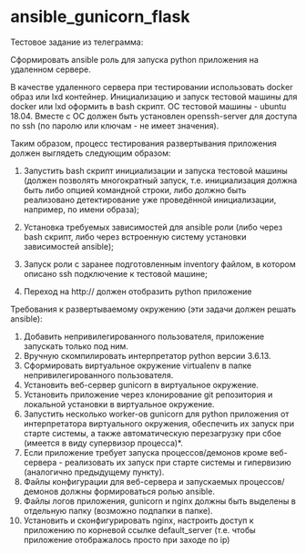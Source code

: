 # ansible_gunicorn_flask
Тестовое задание из телеграмма:

Сформировать ansible роль для запуска python приложения на удаленном сервере.

В качестве удаленного сервера при тестировании использовать docker образ или lxd контейнер. Инициализацию и запуск тестовой машины для docker или lxd оформить в bash скрипт. ОС тестовой машины - ubuntu 18.04. Вместе с ОС должен быть установлен openssh-server для доступа по ssh (по паролю или ключам - не имеет значения).

Таким образом, процесс тестирования развертывания приложения должен выглядеть следующим образом:

1. Запустить bash скрипт инициализации и запуска тестовой машины (должен позволять многократный запуск, т.е. инициализация должна быть либо опцией командной строки, либо должно быть реализовано детектирование уже проведённой инициализации, например, по
имени образа);

2. Установка требуемых зависимостей для ansible роли (либо через bash скрипт, либо через встроенную систему установки зависимостей ansible);

3. Запуск роли с заранее подготовленным inventory файлом, в котором описано ssh подключение к тестовой машине;

4. Переход на http://<ip docker> должен отобразить python приложение

Требования к развертываемому окружению (эти задачи должен решать ansible):

1. Добавить непривилегированного пользователя, приложение запускать только под ним.
2. Вручную скомпилировать интерпретатор python версии 3.6.13.
3. Сформировать виртуальное окружение virtualenv в папке непривилегированного пользователя.
4. Установить веб-сервер gunicorn в виртуальное окружение.
5. Установить приложение через клонирование git репозитория и локальной установки в виртуальное окружение.
6. Запустить несколько worker-ов gunicorn для python приложения от интерпретатора виртуального окружения, обеспечить их запуск при старте системы, а также автоматическую перезагрузку при сбое (имеется в виду супервизор процесса)*.
7. Если приложение требует запуска процессов/демонов кроме веб-сервера - реализовать их запуск при старте системы и гипервизию (аналогично предыдущему пункту).
8. Файлы конфигурации для веб-сервера и запускаемых процессов/демонов должны формироваться ролью ansible.
9. Файлы логов приложения, gunicorn и nginx должны быть выделены в отдельную папку (возможно подпапки в папке).
10. Установить и сконфигурировать nginx, настроить доступ к приложению по корневой ссылке default_server (т.е. чтобы приложение отображалось просто при заходе по ip)

